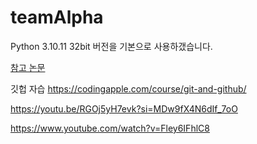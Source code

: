 # teamAlpha
Python 3.10.11 32bit 버전을 기본으로 사용하갰습니다.

[참고 논문](https://github.com/amusi/awesome-lane-detection)

깃헙 자습
https://codingapple.com/course/git-and-github/

https://youtu.be/RGOj5yH7evk?si=MDw9fX4N6dIf_7oO

https://www.youtube.com/watch?v=Fley6IFhlC8


